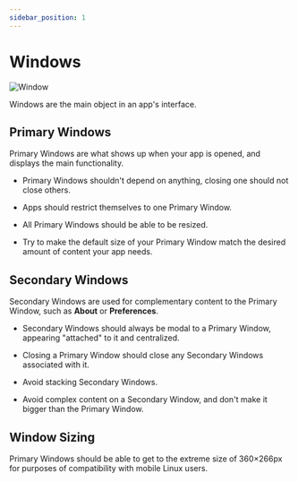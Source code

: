 ```yaml
---
sidebar_position: 1
---
```


# Windows

![Window](/assets/window.png)

Windows are the main object in an app's interface.

## Primary Windows

Primary Windows are what shows up when your app is opened, and displays the main functionality.

* Primary Windows shouldn't depend on anything, closing one should not close others.

* Apps should restrict themselves to one Primary Window.

* All Primary Windows should be able to be resized.

* Try to make the default size of your Primary Window match the desired amount of content your app needs.

## Secondary Windows

Secondary Windows are used for complementary content to the Primary Window, such as **About** or **Preferences**.

* Secondary Windows should always be modal to a Primary Window, appearing "attached" to it and centralized.

* Closing a Primary Window should close any Secondary Windows associated with it.

* Avoid stacking Secondary Windows.

* Avoid complex content on a Secondary Window, and don't make it bigger than the Primary Window.

## Window Sizing

Primary Windows should be able to get to the extreme size of 360×266px for purposes of compatibility with mobile Linux users.

